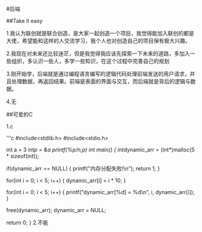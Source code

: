 #后端

##Take it easy

1.我认为联创就是联合创造，是大家一起创造一个项目，我觉得能加入联创的都是大佬，希望能和这样的人交流学习，我个人也对创造自己的项目保有极大兴趣。

2.我现在对未来还比较迷茫，但是我觉得我应该先探索一下未来的道路，多加入一些组织，多认识一些人，多学一些知识，在这个过程中完善自己的规划

3.刚开始学，后端就是通过编程语言编写的逻辑代码处理前端发送的用户请求，并且处理数据，再返回结果。前端是表面的界面与交互，而后端就是背后的逻辑与数据。

4.无

##可爱的C

1.c

'''c
#include<stdlib.h>
#include<stdio.h>

int a = 3
int*p = &a
printf(%p/n,p)
int main() {
    int*dynamic_arr = (int*)malloc(5 * sizeof(int));
    
   if(dynamic_arr == NULL) {
        printf("内存分配失败!\n");
        return 1;
    }
    
  for(int i = 0; i < 5; i++) {
        dynamic_arr[i] = i * 10;
    }
    
  
  for(int i = 0; i < 5; i++) {
        printf("dynamic_arr[%d] = %d\n", i, dynamic_arr[i]);
    }
    
    
  free(dynamic_arr);
    dynamic_arr = NULL;  
    
  return 0;
}
2.不能
